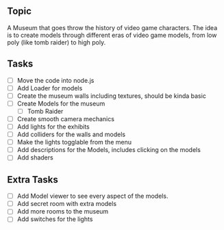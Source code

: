 
## Topic
A Museum that goes throw the history of video game characters. The idea is to create models through different eras of video game models, from low poly (like tomb raider) to high poly.

## Tasks
- [ ] Move the code into node.js
- [ ] Add Loader for models
- [ ] Create the museum walls including textures, should be kinda basic
- [ ] Create Models for the museum
  - [ ] Tomb Raider
- [ ] Create smooth camera mechanics
- [ ] Add lights for the exhibits
- [ ] Add colliders for the walls and models
- [ ] Make the lights togglable from the menu
- [ ] Add descriptions for the Models, includes clicking on the models
- [ ] Add shaders

## Extra Tasks
- [ ] Add Model viewer to see every aspect of the models.
- [ ] Add secret room with extra models
- [ ] Add more rooms to the museum
- [ ] Add switches for the lights
